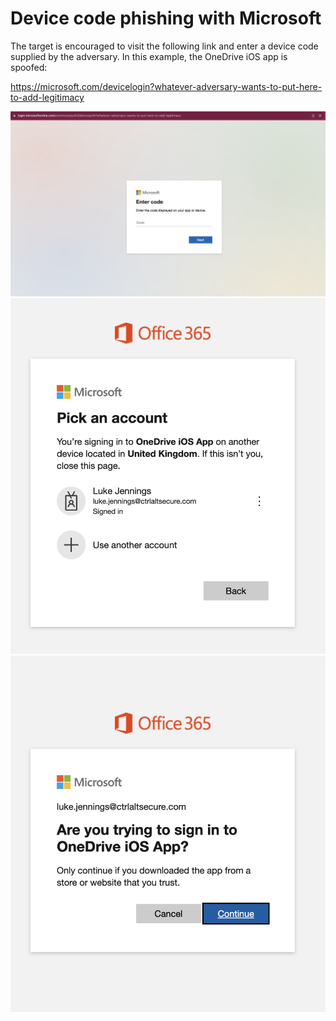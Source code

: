 # Device code phishing with Microsoft

The target is encouraged to visit the following link and enter a device code supplied by the adversary. In this example, the OneDrive iOS app is spoofed:

https://microsoft.com/devicelogin?whatever-adversary-wants-to-put-here-to-add-legitimacy

![screenshot](ms_devicecode1.png)
![screenshot](ms_devicecode2.png)
![screenshot](ms_devicecode3.png)
